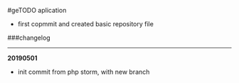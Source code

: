 


#geTODO aplication 

- first copmmit and created basic repository file 

###changelog
<hr>

<b>20190501</b>
- init commit from php storm, with new branch 